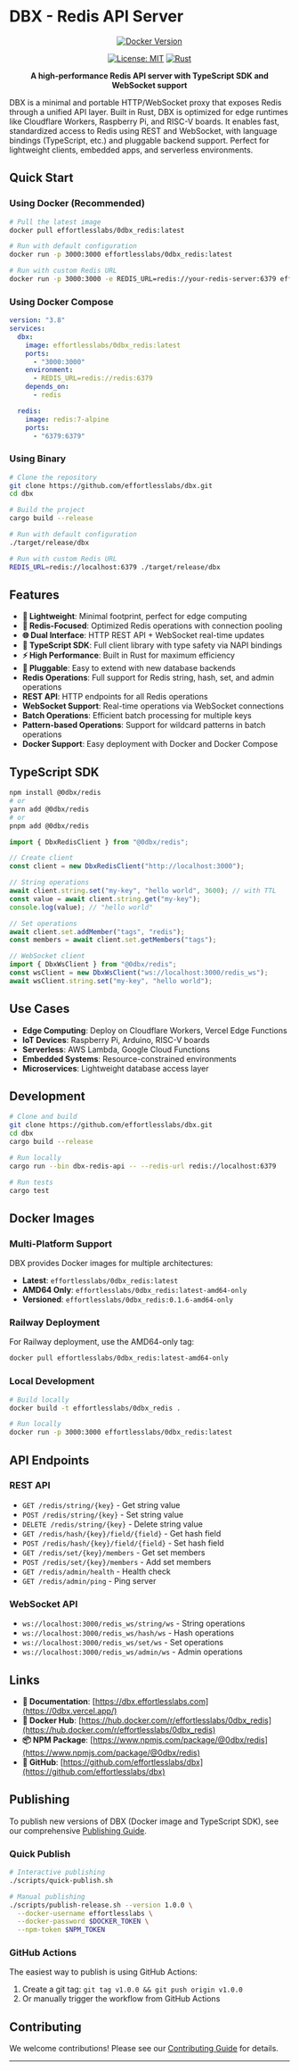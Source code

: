 # DBX - Redis API Server

<div align="center">

<a href="https://hub.docker.com/r/effortlesslabs/0dbx_redis">
<picture>
<source media="(prefers-color-scheme: dark)" srcset="https://img.shields.io/docker/v/effortlesslabs/0dbx_redis?colorA=21262d&colorB=21262d&style=flat">
<img src="https://img.shields.io/docker/v/effortlesslabs/0dbx_redis?colorA=f6f8fa&colorB=f6f8fa&style=flat" alt="Docker Version">
</picture>
</a>

[![License: MIT](https://img.shields.io/badge/License-MIT-yellow.svg)](https://opensource.org/licenses/MIT)
[![Rust](https://github.com/effortlesslabs/dbx/actions/workflows/rust.yml/badge.svg)](https://github.com/effortlesslabs/dbx/actions/workflows/rust.yml)

**A high-performance Redis API server with TypeScript SDK and WebSocket support**

</div>

DBX is a minimal and portable HTTP/WebSocket proxy that exposes Redis through a unified API layer. Built in Rust, DBX is optimized for edge runtimes like Cloudflare Workers, Raspberry Pi, and RISC-V boards. It enables fast, standardized access to Redis using REST and WebSocket, with language bindings (TypeScript, etc.) and pluggable backend support. Perfect for lightweight clients, embedded apps, and serverless environments.

## Quick Start

### Using Docker (Recommended)

```bash
# Pull the latest image
docker pull effortlesslabs/0dbx_redis:latest

# Run with default configuration
docker run -p 3000:3000 effortlesslabs/0dbx_redis:latest

# Run with custom Redis URL
docker run -p 3000:3000 -e REDIS_URL=redis://your-redis-server:6379 effortlesslabs/0dbx_redis:latest
```

### Using Docker Compose

```yaml
version: "3.8"
services:
  dbx:
    image: effortlesslabs/0dbx_redis:latest
    ports:
      - "3000:3000"
    environment:
      - REDIS_URL=redis://redis:6379
    depends_on:
      - redis

  redis:
    image: redis:7-alpine
    ports:
      - "6379:6379"
```

### Using Binary

```bash
# Clone the repository
git clone https://github.com/effortlesslabs/dbx.git
cd dbx

# Build the project
cargo build --release

# Run with default configuration
./target/release/dbx

# Run with custom Redis URL
REDIS_URL=redis://localhost:6379 ./target/release/dbx
```

## Features

- **🚀 Lightweight**: Minimal footprint, perfect for edge computing
- **🔌 Redis-Focused**: Optimized Redis operations with connection pooling
- **🌐 Dual Interface**: HTTP REST API + WebSocket real-time updates
- **📱 TypeScript SDK**: Full client library with type safety via NAPI bindings
- **⚡ High Performance**: Built in Rust for maximum efficiency
- **🔧 Pluggable**: Easy to extend with new database backends
- **Redis Operations**: Full support for Redis string, hash, set, and admin operations
- **REST API**: HTTP endpoints for all Redis operations
- **WebSocket Support**: Real-time operations via WebSocket connections
- **Batch Operations**: Efficient batch processing for multiple keys
- **Pattern-based Operations**: Support for wildcard patterns in batch operations
- **Docker Support**: Easy deployment with Docker and Docker Compose

## TypeScript SDK

```bash
npm install @0dbx/redis
# or
yarn add @0dbx/redis
# or
pnpm add @0dbx/redis
```

```typescript
import { DbxRedisClient } from "@0dbx/redis";

// Create client
const client = new DbxRedisClient("http://localhost:3000");

// String operations
await client.string.set("my-key", "hello world", 3600); // with TTL
const value = await client.string.get("my-key");
console.log(value); // "hello world"

// Set operations
await client.set.addMember("tags", "redis");
const members = await client.set.getMembers("tags");

// WebSocket client
import { DbxWsClient } from "@0dbx/redis";
const wsClient = new DbxWsClient("ws://localhost:3000/redis_ws");
await wsClient.string.set("my-key", "hello world");
```

## Use Cases

- **Edge Computing**: Deploy on Cloudflare Workers, Vercel Edge Functions
- **IoT Devices**: Raspberry Pi, Arduino, RISC-V boards
- **Serverless**: AWS Lambda, Google Cloud Functions
- **Embedded Systems**: Resource-constrained environments
- **Microservices**: Lightweight database access layer

## Development

```bash
# Clone and build
git clone https://github.com/effortlesslabs/dbx.git
cd dbx
cargo build --release

# Run locally
cargo run --bin dbx-redis-api -- --redis-url redis://localhost:6379

# Run tests
cargo test
```

## Docker Images

### Multi-Platform Support

DBX provides Docker images for multiple architectures:

- **Latest**: `effortlesslabs/0dbx_redis:latest`
- **AMD64 Only**: `effortlesslabs/0dbx_redis:latest-amd64-only`
- **Versioned**: `effortlesslabs/0dbx_redis:0.1.6-amd64-only`

### Railway Deployment

For Railway deployment, use the AMD64-only tag:

```bash
docker pull effortlesslabs/0dbx_redis:latest-amd64-only
```

### Local Development

```bash
# Build locally
docker build -t effortlesslabs/0dbx_redis .

# Run locally
docker run -p 3000:3000 effortlesslabs/0dbx_redis:latest
```

## API Endpoints

### REST API

- `GET /redis/string/{key}` - Get string value
- `POST /redis/string/{key}` - Set string value
- `DELETE /redis/string/{key}` - Delete string value
- `GET /redis/hash/{key}/field/{field}` - Get hash field
- `POST /redis/hash/{key}/field/{field}` - Set hash field
- `GET /redis/set/{key}/members` - Get set members
- `POST /redis/set/{key}/members` - Add set members
- `GET /redis/admin/health` - Health check
- `GET /redis/admin/ping` - Ping server

### WebSocket API

- `ws://localhost:3000/redis_ws/string/ws` - String operations
- `ws://localhost:3000/redis_ws/hash/ws` - Hash operations
- `ws://localhost:3000/redis_ws/set/ws` - Set operations
- `ws://localhost:3000/redis_ws/admin/ws` - Admin operations

## Links

- **📖 Documentation**: [https://dbx.effortlesslabs.com](https://0dbx.vercel.app/)
- **🐳 Docker Hub**: [https://hub.docker.com/r/effortlesslabs/0dbx_redis](https://hub.docker.com/r/effortlesslabs/0dbx_redis)
- **📦 NPM Package**: [https://www.npmjs.com/package/@0dbx/redis](https://www.npmjs.com/package/@0dbx/redis)
- **🐙 GitHub**: [https://github.com/effortlesslabs/dbx](https://github.com/effortlesslabs/dbx)

## Publishing

To publish new versions of DBX (Docker image and TypeScript SDK), see our comprehensive [Publishing Guide](PUBLISHING.md).

### Quick Publish

```bash
# Interactive publishing
./scripts/quick-publish.sh

# Manual publishing
./scripts/publish-release.sh --version 1.0.0 \
  --docker-username effortlesslabs \
  --docker-password $DOCKER_TOKEN \
  --npm-token $NPM_TOKEN
```

### GitHub Actions

The easiest way to publish is using GitHub Actions:

1. Create a git tag: `git tag v1.0.0 && git push origin v1.0.0`
2. Or manually trigger the workflow from GitHub Actions

## Contributing

We welcome contributions! Please see our [Contributing Guide](CONTRIBUTING.md) for details.

---
